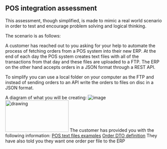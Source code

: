 ## POS integration assessment

This assessment, though simplified, is made to mimic a real world scenario in order to test and encourage problem solving and logical thinking.

The scenario is as follows:

A customer has reached out to you asking for your help to automate the process of fetching orders from a POS system into their new ERP. At the end of each day the POS system creates text files with all of the transactions from that day and these files are uploaded to a FTP. The ERP on the other hand accepts orders in a JSON format through a REST API.

To simplify you can use a local folder on your computer as the FTP and instead of sending orders to an API write the orders to files on disc in a JSON format.

A diagram of what you will be creating:
![image](https://user-images.githubusercontent.com/1340052/147926048-b051c849-c214-4fbc-92fb-ae6a12f37887.png)
<img src="https://user-images.githubusercontent.com/1340052/147926048-b051c849-c214-4fbc-92fb-ae6a12f37887.png" alt="drawing" width="200" height="100"/>
The customer has provided you with the following information:
[POS text files examples](https://github.com/MaksimerAB/MockAssessment)
[Order DTO definition](https://github.com/MaksimerAB/MockAssessment)
They have also told you they want one order per file to the ERP

